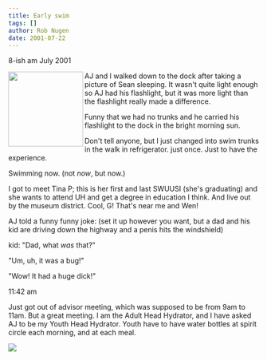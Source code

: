```yaml
---
title: Early swim
tags: []
author: Rob Nugen
date: 2001-07-22
---
```


<p class=date>8-ish am July 2001</p>

<p><a href="/images/YRUU/SWUUSI2001/Seanzzz.jpg"><img src="/images/YRUU/SWUUSI2001/Seanzzz.jpg"
width=150 align=left></a>AJ and I walked down to the dock after taking
a picture of Sean sleeping.  It wasn't quite light enough so AJ had
his flashlight, but it was more light than the flashlight really made
a difference.</p>

<p>Funny that we had no trunks and he carried his
flashlight to the dock in the bright morning sun.</p>

<p>Don't tell anyone, but I just changed into swim
trunks in the walk in refrigerator.  just once.  Just
to have the experience.</p>

<p>Swimming now.  (not <em>now</em>, but now.)</p>

<p>I got to meet Tina P; this is her first and last
SWUUSI (she's graduating) and she wants to attend UH
and get a degree in education I think.  And live out
by the museum district.  Cool, G!  That's near me and
Wen!</p>

<p>AJ told a funny funny joke:  (set it up however you
want, but a dad and his kid are driving down the
highway and a penis hits the windshield)</p>

<p>kid: "Dad, what <em>was</em> that?"</p>

<p>"Um, uh, it was a bug!"</p>

<p>"Wow!  It had a huge dick!"</p>

<p class=date>11:42 am</p>

<p>Just got out of advisor meeting, which was supposed
to be from 9am to 11am.  But a great meeting.  I am
the Adult Head Hydrator, and I have asked AJ to be my
Youth Head Hydrator.  Youth have to have water bottles
at spirit circle each morning, and at each meal.</p>

<p><img src="/images/rob/wL-ROB.gif"/></p>
